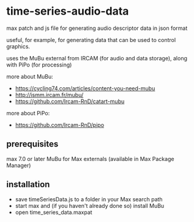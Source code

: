 # time-series-audio-data
max patch and js file for generating audio descriptor data in json format

useful, for example, for generating data that can be used to control graphics. 

uses the MuBu external from IRCAM (for audio and data storage), along with PiPo (for processing)

more about MuBu:
* https://cycling74.com/articles/content-you-need-mubu
* http://ismm.ircam.fr/mubu/
* https://github.com/Ircam-RnD/catart-mubu

more about PiPo:
* https://github.com/Ircam-RnD/pipo

## prerequisites
max 7.0 or later
MuBu for Max externals (available in Max Package Manager)

## installation
* save timeSeriesData.js to a folder in your Max search path
* start max and (if you haven't already done so) install MuBu
* open time_series_data.maxpat
